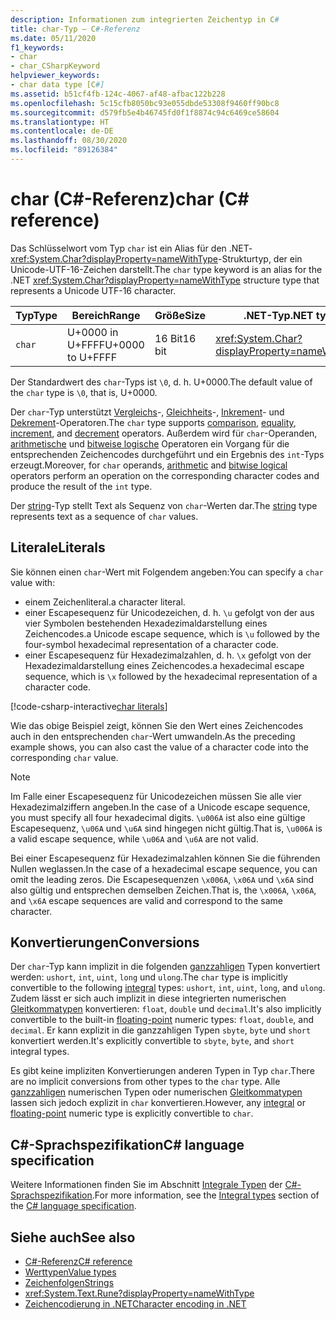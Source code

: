 ```yaml
---
description: Informationen zum integrierten Zeichentyp in C#
title: char-Typ – C#-Referenz
ms.date: 05/11/2020
f1_keywords:
- char
- char_CSharpKeyword
helpviewer_keywords:
- char data type [C#]
ms.assetid: b51cf4fb-124c-4067-af48-afbac122b228
ms.openlocfilehash: 5c15cfb8050bc93e055dbde53308f9460ff90bc8
ms.sourcegitcommit: d579fb5e4b46745fd0f1f8874c94c6469ce58604
ms.translationtype: HT
ms.contentlocale: de-DE
ms.lasthandoff: 08/30/2020
ms.locfileid: "89126384"
---
```

# <a name="char-c-reference"></a><span data-ttu-id="25acf-103">char (C#-Referenz)</span><span class="sxs-lookup"><span data-stu-id="25acf-103">char (C# reference)</span></span>

<span data-ttu-id="25acf-104">Das Schlüsselwort vom Typ `char` ist ein Alias für den .NET-<xref:System.Char?displayProperty=nameWithType>-Strukturtyp, der ein Unicode-UTF-16-Zeichen darstellt.</span><span class="sxs-lookup"><span data-stu-id="25acf-104">The `char` type keyword is an alias for the .NET <xref:System.Char?displayProperty=nameWithType> structure type that represents a Unicode UTF-16 character.</span></span>

|<span data-ttu-id="25acf-105">Typ</span><span class="sxs-lookup"><span data-stu-id="25acf-105">Type</span></span>|<span data-ttu-id="25acf-106">Bereich</span><span class="sxs-lookup"><span data-stu-id="25acf-106">Range</span></span>|<span data-ttu-id="25acf-107">Größe</span><span class="sxs-lookup"><span data-stu-id="25acf-107">Size</span></span>|<span data-ttu-id="25acf-108">.NET-Typ</span><span class="sxs-lookup"><span data-stu-id="25acf-108">.NET type</span></span>|
|----------|-----------|----------|-------------------------|
|`char`|<span data-ttu-id="25acf-109">U+0000 in U+FFFF</span><span class="sxs-lookup"><span data-stu-id="25acf-109">U+0000 to U+FFFF</span></span>|<span data-ttu-id="25acf-110">16 Bit</span><span class="sxs-lookup"><span data-stu-id="25acf-110">16 bit</span></span>|<xref:System.Char?displayProperty=nameWithType>|

<span data-ttu-id="25acf-111">Der Standardwert des `char`-Typs ist `\0`, d. h. U+0000.</span><span class="sxs-lookup"><span data-stu-id="25acf-111">The default value of the `char` type is `\0`, that is, U+0000.</span></span>

<span data-ttu-id="25acf-112">Der `char`-Typ unterstützt [Vergleichs](../operators/comparison-operators.md)-, [Gleichheits](../operators/equality-operators.md)-, [Inkrement](../operators/arithmetic-operators.md#increment-operator-)- und [Dekrement](../operators/arithmetic-operators.md#decrement-operator---)-Operatoren.</span><span class="sxs-lookup"><span data-stu-id="25acf-112">The `char` type supports [comparison](../operators/comparison-operators.md), [equality](../operators/equality-operators.md), [increment](../operators/arithmetic-operators.md#increment-operator-), and [decrement](../operators/arithmetic-operators.md#decrement-operator---) operators.</span></span> <span data-ttu-id="25acf-113">Außerdem wird für `char`-Operanden, [arithmetische](../operators/arithmetic-operators.md) und [bitweise logische](../operators/bitwise-and-shift-operators.md) Operatoren ein Vorgang für die entsprechenden Zeichencodes durchgeführt und ein Ergebnis des `int`-Typs erzeugt.</span><span class="sxs-lookup"><span data-stu-id="25acf-113">Moreover, for `char` operands, [arithmetic](../operators/arithmetic-operators.md) and [bitwise logical](../operators/bitwise-and-shift-operators.md) operators perform an operation on the corresponding character codes and produce the result of the `int` type.</span></span>

<span data-ttu-id="25acf-114">Der [string](reference-types.md#the-string-type)-Typ stellt Text als Sequenz von `char`-Werten dar.</span><span class="sxs-lookup"><span data-stu-id="25acf-114">The [string](reference-types.md#the-string-type) type represents text as a sequence of `char` values.</span></span>

## <a name="literals"></a><span data-ttu-id="25acf-115">Literale</span><span class="sxs-lookup"><span data-stu-id="25acf-115">Literals</span></span>

<span data-ttu-id="25acf-116">Sie können einen `char`-Wert mit Folgendem angeben:</span><span class="sxs-lookup"><span data-stu-id="25acf-116">You can specify a `char` value with:</span></span>

- <span data-ttu-id="25acf-117">einem Zeichenliteral.</span><span class="sxs-lookup"><span data-stu-id="25acf-117">a character literal.</span></span>
- <span data-ttu-id="25acf-118">einer Escapesequenz für Unicodezeichen, d. h. `\u` gefolgt von der aus vier Symbolen bestehenden Hexadezimaldarstellung eines Zeichencodes.</span><span class="sxs-lookup"><span data-stu-id="25acf-118">a Unicode escape sequence, which is `\u` followed by the four-symbol hexadecimal representation of a character code.</span></span>
- <span data-ttu-id="25acf-119">einer Escapesequenz für Hexadezimalzahlen, d. h. `\x` gefolgt von der Hexadezimaldarstellung eines Zeichencodes.</span><span class="sxs-lookup"><span data-stu-id="25acf-119">a hexadecimal escape sequence, which is `\x` followed by the hexadecimal representation of a character code.</span></span>

[!code-csharp-interactive[char literals](snippets/CharType.cs#Literals)]

<span data-ttu-id="25acf-120">Wie das obige Beispiel zeigt, können Sie den Wert eines Zeichencodes auch in den entsprechenden `char`-Wert umwandeln.</span><span class="sxs-lookup"><span data-stu-id="25acf-120">As the preceding example shows, you can also cast the value of a character code into the corresponding `char` value.</span></span>

> [!NOTE]
> <span data-ttu-id="25acf-121">Im Falle einer Escapesequenz für Unicodezeichen müssen Sie alle vier Hexadezimalziffern angeben.</span><span class="sxs-lookup"><span data-stu-id="25acf-121">In the case of a Unicode escape sequence, you must specify all four hexadecimal digits.</span></span> <span data-ttu-id="25acf-122">`\u006A` ist also eine gültige Escapesequenz, `\u06A` und `\u6A` sind hingegen nicht gültig.</span><span class="sxs-lookup"><span data-stu-id="25acf-122">That is, `\u006A` is a valid escape sequence, while `\u06A` and `\u6A` are not valid.</span></span>
>
> <span data-ttu-id="25acf-123">Bei einer Escapesequenz für Hexadezimalzahlen können Sie die führenden Nullen weglassen.</span><span class="sxs-lookup"><span data-stu-id="25acf-123">In the case of a hexadecimal escape sequence, you can omit the leading zeros.</span></span> <span data-ttu-id="25acf-124">Die Escapesequenzen `\x006A`, `\x06A` und `\x6A` sind also gültig und entsprechen demselben Zeichen.</span><span class="sxs-lookup"><span data-stu-id="25acf-124">That is, the `\x006A`, `\x06A`, and `\x6A` escape sequences are valid and correspond to the same character.</span></span>

## <a name="conversions"></a><span data-ttu-id="25acf-125">Konvertierungen</span><span class="sxs-lookup"><span data-stu-id="25acf-125">Conversions</span></span>

<span data-ttu-id="25acf-126">Der `char`-Typ kann implizit in die folgenden [ganzzahligen](integral-numeric-types.md) Typen konvertiert werden: `ushort`, `int`, `uint`, `long` und `ulong`.</span><span class="sxs-lookup"><span data-stu-id="25acf-126">The `char` type is implicitly convertible to the following [integral](integral-numeric-types.md) types: `ushort`, `int`, `uint`, `long`, and `ulong`.</span></span> <span data-ttu-id="25acf-127">Zudem lässt er sich auch implizit in diese integrierten numerischen [Gleitkommatypen](floating-point-numeric-types.md) konvertieren: `float`, `double` und `decimal`.</span><span class="sxs-lookup"><span data-stu-id="25acf-127">It's also implicitly convertible to the built-in [floating-point](floating-point-numeric-types.md) numeric types: `float`, `double`, and `decimal`.</span></span> <span data-ttu-id="25acf-128">Er kann explizit in die ganzzahligen Typen `sbyte`, `byte` und `short` konvertiert werden.</span><span class="sxs-lookup"><span data-stu-id="25acf-128">It's explicitly convertible to `sbyte`, `byte`, and `short` integral types.</span></span>

<span data-ttu-id="25acf-129">Es gibt keine impliziten Konvertierungen anderen Typen in Typ `char`.</span><span class="sxs-lookup"><span data-stu-id="25acf-129">There are no implicit conversions from other types to the `char` type.</span></span> <span data-ttu-id="25acf-130">Alle [ganzzahligen](integral-numeric-types.md) numerischen Typen oder numerischen [Gleitkommatypen](floating-point-numeric-types.md) lassen sich jedoch explizit in `char` konvertieren.</span><span class="sxs-lookup"><span data-stu-id="25acf-130">However, any [integral](integral-numeric-types.md) or [floating-point](floating-point-numeric-types.md) numeric type is explicitly convertible to `char`.</span></span>

## <a name="c-language-specification"></a><span data-ttu-id="25acf-131">C#-Sprachspezifikation</span><span class="sxs-lookup"><span data-stu-id="25acf-131">C# language specification</span></span>

<span data-ttu-id="25acf-132">Weitere Informationen finden Sie im Abschnitt [Integrale Typen](~/_csharplang/spec/types.md#integral-types) der [C#-Sprachspezifikation](~/_csharplang/spec/introduction.md).</span><span class="sxs-lookup"><span data-stu-id="25acf-132">For more information, see the [Integral types](~/_csharplang/spec/types.md#integral-types) section of the [C# language specification](~/_csharplang/spec/introduction.md).</span></span>

## <a name="see-also"></a><span data-ttu-id="25acf-133">Siehe auch</span><span class="sxs-lookup"><span data-stu-id="25acf-133">See also</span></span>

- [<span data-ttu-id="25acf-134">C#-Referenz</span><span class="sxs-lookup"><span data-stu-id="25acf-134">C# reference</span></span>](../index.md)
- [<span data-ttu-id="25acf-135">Werttypen</span><span class="sxs-lookup"><span data-stu-id="25acf-135">Value types</span></span>](value-types.md)
- [<span data-ttu-id="25acf-136">Zeichenfolgen</span><span class="sxs-lookup"><span data-stu-id="25acf-136">Strings</span></span>](../../programming-guide/strings/index.md)
- <xref:System.Text.Rune?displayProperty=nameWithType>
- [<span data-ttu-id="25acf-137">Zeichencodierung in .NET</span><span class="sxs-lookup"><span data-stu-id="25acf-137">Character encoding in .NET</span></span>](../../../standard/base-types/character-encoding-introduction.md)
